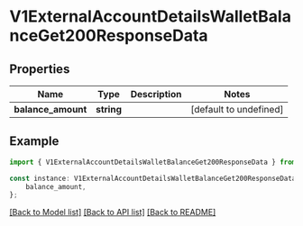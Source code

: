 # V1ExternalAccountDetailsWalletBalanceGet200ResponseData


## Properties

Name | Type | Description | Notes
------------ | ------------- | ------------- | -------------
**balance_amount** | **string** |  | [default to undefined]

## Example

```typescript
import { V1ExternalAccountDetailsWalletBalanceGet200ResponseData } from './api';

const instance: V1ExternalAccountDetailsWalletBalanceGet200ResponseData = {
    balance_amount,
};
```

[[Back to Model list]](../README.md#documentation-for-models) [[Back to API list]](../README.md#documentation-for-api-endpoints) [[Back to README]](../README.md)
